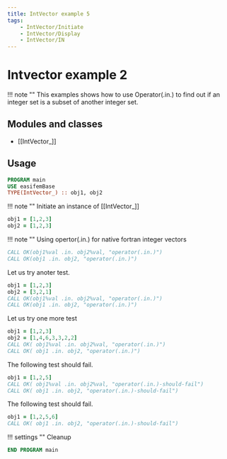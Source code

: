```yaml
---
title: IntVector example 5
tags:
    - IntVector/Initiate
    - IntVector/Display
    - IntVector/IN
---
```


# Intvector example 2

!!! note ""
    This examples shows how to use Operator(.in.) to find out if an integer set is a subset of another integer set.

## Modules and classes

- [[IntVector_]]

## Usage


``` fortran
PROGRAM main
USE easifemBase
TYPE(IntVector_) :: obj1, obj2
```

!!! note ""
    Initiate an instance of [[IntVector_]]

```fortran
obj1 = [1,2,3]
obj2 = [1,2,3]
```

!!! note ""
    Using opertor(.in.) for native fortran integer vectors

```fortran
CALL OK(obj1%val .in. obj2%val, "operator(.in.)")
CALL OK(obj1 .in. obj2, "operator(.in.)")
```

Let us try anoter test.

```fortran
obj1 = [1,2,3]
obj2 = [3,2,1]
CALL OK(obj1%val .in. obj2%val, "operator(.in.)")
CALL OK(obj1 .in. obj2, "operator(.in.)")
```

Let us try one more test

```fortran
obj1 = [1,2,3]
obj2 = [1,4,6,3,3,2,2]
CALL OK( obj1%val .in. obj2%val, "operator(.in.)")
CALL OK( obj1 .in. obj2, "operator(.in.)")
```

The following test should fail.

```fortran
obj1 = [1,2,5]
CALL OK( obj1%val .in. obj2%val, "operator(.in.)-should-fail")
CALL OK( obj1 .in. obj2, "operator(.in.)-should-fail")
```

The following test should fail.

```fortran
obj1 = [1,2,5,6]
CALL OK( obj1 .in. obj2, "operator(.in.)-should-fail")
```


!!! settings ""
    Cleanup

```fortran
END PROGRAM main
```



